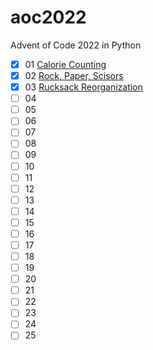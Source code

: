 # aoc2022
Advent of Code 2022 in Python 

- [x] 01 [Calorie Counting](01_calorie_counting.py)
- [x] 02 [Rock, Paper, Scisors](02_rock_paper_scisors.py)
- [x] 03 [Rucksack Reorganization](03_rucksack_reorganization.py)
- [ ] 04
- [ ] 05
- [ ] 06
- [ ] 07
- [ ] 08
- [ ] 09
- [ ] 10
- [ ] 11
- [ ] 12
- [ ] 13
- [ ] 14
- [ ] 15
- [ ] 16
- [ ] 17
- [ ] 18
- [ ] 19
- [ ] 20
- [ ] 21
- [ ] 22
- [ ] 23
- [ ] 24
- [ ] 25
